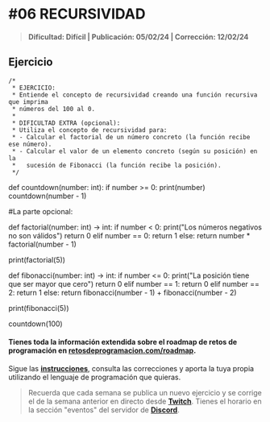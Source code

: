 # #06 RECURSIVIDAD
> #### Dificultad: Difícil | Publicación: 05/02/24 | Corrección: 12/02/24

## Ejercicio

```
/*
 * EJERCICIO:
 * Entiende el concepto de recursividad creando una función recursiva que imprima
 * números del 100 al 0.
 *
 * DIFICULTAD EXTRA (opcional):
 * Utiliza el concepto de recursividad para:
 * - Calcular el factorial de un número concreto (la función recibe ese número).
 * - Calcular el valor de un elemento concreto (según su posición) en la 
 *   sucesión de Fibonacci (la función recibe la posición).
 */
```
def countdown(number: int):
    if number >= 0:
        print(number)
        countdown(number - 1)

#La parte opcional: 

def factorial(number: int) -> int:
    if number < 0:
        print("Los números negativos no son válidos")
        return 0
    elif number == 0:
        return 1
    else:
        return number * factorial(number - 1)


print(factorial(5))


def fibonacci(number: int) -> int:
    if number <= 0:
        print("La posición tiene que ser mayor que cero")
        return 0
    elif number == 1:
        return 0
    elif number == 2:
        return 1
    else:
        return fibonacci(number - 1) + fibonacci(number - 2)


print(fibonacci(5))

countdown(100)
#### Tienes toda la información extendida sobre el roadmap de retos de programación en **[retosdeprogramacion.com/roadmap](https://retosdeprogramacion.com/roadmap)**.

Sigue las **[instrucciones](../../README.md)**, consulta las correcciones y aporta la tuya propia utilizando el lenguaje de programación que quieras.

> Recuerda que cada semana se publica un nuevo ejercicio y se corrige el de la semana anterior en directo desde **[Twitch](https://twitch.tv/mouredev)**. Tienes el horario en la sección "eventos" del servidor de **[Discord](https://discord.gg/mouredev)**.
